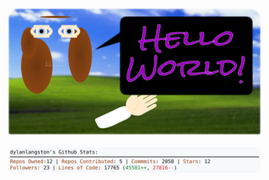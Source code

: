 <!-- 
Version 2.0.218
Built Wed Feb 26 2025 05:07:45 GMT+0000 (Coordinated Universal Time)
-->

<h1 align="center">
  <a href="https://github.com/dylanlangston/dylanlangston/tree/master/src" title="Click to View Source">
    <picture width="100%" alt="Dylan">
      <source media="(prefers-color-scheme: dark)" srcset="dylan-dark.svg?version=2.0.218">
      <img src="dylan-light.svg?version=2.0.218" alt="Dylan">
    </picture>
  </a>
</h1>

<div align="center">
  <picture width="100%" alt="Profile Info and Stats">
    <source media="(prefers-color-scheme: dark)" srcset="stats-dark.svg?version=2.0.218">
    <img src="stats-light.svg?version=2.0.218" alt="Profile Info and Stats">
  </picture>
</div>
